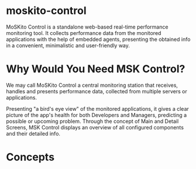 moskito-control
===============

MoSKito Control is a standalone web-based real-time performance monitoring tool. 
It collects performance data from the monitored applications with the help of embedded agents, presenting the obtained info in a convenient, minimalistic and user-friendly way.

# Why Would You Need MSK Control?
We may call MoSKito Control a central monitoring station that receives, handles and presents performance data, collected from multiple servers or applications. 
 
Presenting "a bird's eye view" of the monitored applications, it gives a clear picture of the app's health for both Developers and Managers, predicting a possible or upcoming problem.
Through the concept of Main and Detail Screens, MSK Control displays an overview of all configured components and their detailed info.

# Concepts
